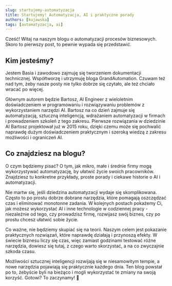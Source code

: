 ```yaml
---
slug: startujemy-automatyzacja
title: Startujemy! Automatyzacja, AI i praktyczne porady 
authors: [kujawska]
tags: [automatyzacja, ai]
---
```


Cześć! Witaj na naszym blogu o automatyzacji procesów biznesowych. Skoro to pierwszy post, to pewnie wypada się przedstawić.<!-- truncate -->

## Kim jesteśmy?  

Jestem Basia i zawodowo zajmuję się tworzeniem dokumentacji technicznej. Współtworzę i utrzymuję bloga GrandAutomation. Czuwam też nad tym, żeby nasze posty nie tylko dobrze się czytało, ale też chciało wracać po więcej.  

Głównym autorem będzie Bartosz, AI Engineer z wieloletnim doświadczeniem w programowaniu i rozwiązywaniu problemów z wykorzystaniem narzędzi AI. Bartosz na co dzień zajmuje się automatyzacją, sztuczną inteligencją, wdrażaniem automatyzacji w firmach i prowadzeniem szkoleń z tego zakresu. Pierwsze rozwiązania w dziedzinie AI Bartosz projektował już w 2015 roku, dzięki czemu może się pochwalić naprawdę dużym doświadczeniem praktycznym i szeroką wiedzą z zakresu możliwości i ograniczeń AI.  

## Co znajdziesz na blogu?  

O czym będziemy pisać? O tym, jak mikro, małe i średnie firmy mogą wykorzystywać automatyzację, by ułatwić życie swoich pracowników. Znajdziesz tu konkretne przykłady, proste porady i ciekawe historie o AI i automatyzacji.  

Nie martw się, jeśli dziedzina automatyzacji wydaje się skomplikowana. Często to po prostu dobrze dobrane narzędzia, które pomagają oszczędzać czas i eliminować monotonne zadania. W kolejnych postach pokażemy Ci, jak możesz wykorzystać AI i inne technologie w codziennej pracy - niezależnie od tego, czy prowadzisz firmę, rozwijasz swój biznes, czy po prostu chcesz ułatwić sobie życie.  

Co ważne, nie będziemy skupiać się na teorii. Naszym celem jest pokazanie praktycznych rozwiązań, które naprawdę działają i przynoszą efekty. W świecie biznesu liczy się czas, więc zamiast godzinami testować różne narzędzia, dowiesz się tutaj, z czego warto skorzystać, a na co zwyczajnie szkoda czasu.  

Możliwości sztucznej inteligencji rozwijają się w niesamowitym tempie, a nowe narzędzia pojawiają się praktycznie każdego dnia. Ten blog powstał po to, żebyście byli na bieżąco i mogli wykorzystać te zmiany na swoją korzyść. Gotowi? To zaczynamy! 🚀  

